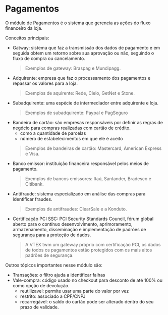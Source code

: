 # **Pagamentos**
O módulo de Pagamentos é o sistema que gerencia as ações do fluxo financeiro da loja.

Conceitos principais:
- Gatway: sistema que faz a transmissão dos dados de pagamento e em seguida obtem um retorno sobre sua aprovação ou não, seguindo o fluxo de compra ou cancelamento.
  > Exemplos de gateway: Braspag e Mundipagg.
- Adquirente: empresa que faz o processamento dos pagamentos e repassar os valores para a loja.
  > Exemplos de aquirente: Rede, Cielo, GetNet e Stone.
- Subadquirente: uma espécie de intermediador entre adquirente e loja.
  >Exemplos de subadquirente: Paypal e PagSeguro
- Bandeira de cartão: são empresas responsáveis por definir as regras de negócio para compras realizadas com cartão de crédito.
  - como a quantidade de parcelas 
  - número de estabelecimentos em que ele é aceito
  > Exemplos de bandeiras de cartão: Mastercard, American Express e Visa.
- Banco emissor: instituição financeira responsável pelos meios de pagamento.
  > Exemplos de bancos emissores: Itaú, Santander, Bradesco e Citibank.
- Antifraude: sistema especializado em análise das compras para identificar fraudes.
  > Exemplos de antifraudes: ClearSale e a Konduto.
- Certificação PCI SSC: PCI Security Standards Council, fórum global aberto para o contínuo desenvolvimento, aprimoramento, armazenamento, disseminação e implementação de padrões de segurança para a proteção de dados.
  > A VTEX twm um gateway próprio com certificação PCI, os dados de todos os pagamentos estão protegidos com os mais altos padrões de segurança.

Outros tópicos importantes nesse módulo são:
- Transações: o filtro ajuda a identificar falhas
- Vale-compra: código usado no checkout para desconto de até 100% ou como opção de devolução.
  - reutilizavel: permite usar uma parte do valor por vez
  - restrito: associado a CPF/CNPJ
  - recarregável: o saldo do cartão pode ser alterado dentro do seu prazo de validade.